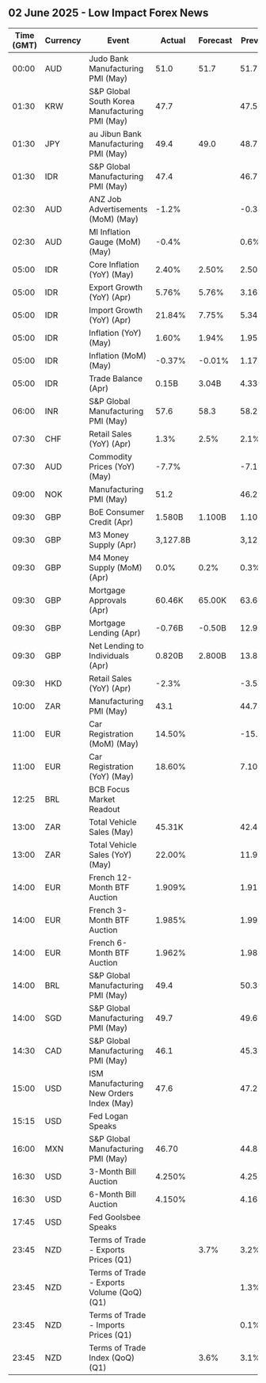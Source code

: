 ## 02 June 2025 - Low Impact Forex News

| Time (GMT) | Currency | Event | Actual | Forecast | Previous |
|------|----------|-------|--------|----------|----------|
| 00:00 | AUD | Judo Bank Manufacturing PMI (May) | 51.0 | 51.7 | 51.7 |
| 01:30 | KRW | S&P Global South Korea Manufacturing PMI (May) | 47.7 |  | 47.5 |
| 01:30 | JPY | au Jibun Bank Manufacturing PMI (May) | 49.4 | 49.0 | 48.7 |
| 01:30 | IDR | S&P Global Manufacturing PMI (May) | 47.4 |  | 46.7 |
| 02:30 | AUD | ANZ Job Advertisements (MoM) (May) | -1.2% |  | -0.3% |
| 02:30 | AUD | MI Inflation Gauge (MoM) (May) | -0.4% |  | 0.6% |
| 05:00 | IDR | Core Inflation (YoY) (May) | 2.40% | 2.50% | 2.50% |
| 05:00 | IDR | Export Growth (YoY) (Apr) | 5.76% | 5.76% | 3.16% |
| 05:00 | IDR | Import Growth (YoY) (Apr) | 21.84% | 7.75% | 5.34% |
| 05:00 | IDR | Inflation (YoY) (May) | 1.60% | 1.94% | 1.95% |
| 05:00 | IDR | Inflation (MoM) (May) | -0.37% | -0.01% | 1.17% |
| 05:00 | IDR | Trade Balance (Apr) | 0.15B | 3.04B | 4.33B |
| 06:00 | INR | S&P Global Manufacturing PMI (May) | 57.6 | 58.3 | 58.2 |
| 07:30 | CHF | Retail Sales (YoY) (Apr) | 1.3% | 2.5% | 2.1% |
| 07:30 | AUD | Commodity Prices (YoY) (May) | -7.7% |  | -7.1% |
| 09:00 | NOK | Manufacturing PMI (May) | 51.2 |  | 46.2 |
| 09:30 | GBP | BoE Consumer Credit (Apr) | 1.580B | 1.100B | 1.102B |
| 09:30 | GBP | M3 Money Supply (Apr) | 3,127.8B |  | 3,129.2B |
| 09:30 | GBP | M4 Money Supply (MoM) (Apr) | 0.0% | 0.2% | 0.3% |
| 09:30 | GBP | Mortgage Approvals (Apr) | 60.46K | 65.00K | 63.60K |
| 09:30 | GBP | Mortgage Lending (Apr) | -0.76B | -0.50B | 12.96B |
| 09:30 | GBP | Net Lending to Individuals (Apr) | 0.820B | 2.800B | 13.800B |
| 09:30 | HKD | Retail Sales (YoY) (Apr) | -2.3% |  | -3.5% |
| 10:00 | ZAR | Manufacturing PMI (May) | 43.1 |  | 44.7 |
| 11:00 | EUR | Car Registration (MoM) (May) | 14.50% |  | -15.60% |
| 11:00 | EUR | Car Registration (YoY) (May) | 18.60% |  | 7.10% |
| 12:25 | BRL | BCB Focus Market Readout |  |  |  |
| 13:00 | ZAR | Total Vehicle Sales (May) | 45.31K |  | 42.40K |
| 13:00 | ZAR | Total Vehicle Sales (YoY) (May) | 22.00% |  | 11.90% |
| 14:00 | EUR | French 12-Month BTF Auction | 1.909% |  | 1.913% |
| 14:00 | EUR | French 3-Month BTF Auction | 1.985% |  | 1.999% |
| 14:00 | EUR | French 6-Month BTF Auction | 1.962% |  | 1.982% |
| 14:00 | BRL | S&P Global Manufacturing PMI (May) | 49.4 |  | 50.3 |
| 14:00 | SGD | S&P Global Manufacturing PMI (May) | 49.7 |  | 49.6 |
| 14:30 | CAD | S&P Global Manufacturing PMI (May) | 46.1 |  | 45.3 |
| 15:00 | USD | ISM Manufacturing New Orders Index (May) | 47.6 |  | 47.2 |
| 15:15 | USD | Fed Logan Speaks |  |  |  |
| 16:00 | MXN | S&P Global Manufacturing PMI (May) | 46.70 |  | 44.80 |
| 16:30 | USD | 3-Month Bill Auction | 4.250% |  | 4.255% |
| 16:30 | USD | 6-Month Bill Auction | 4.150% |  | 4.160% |
| 17:45 | USD | Fed Goolsbee Speaks |  |  |  |
| 23:45 | NZD | Terms of Trade - Exports Prices (Q1) |  | 3.7% | 3.2% |
| 23:45 | NZD | Terms of Trade - Exports Volume (QoQ) (Q1) |  |  | 1.3% |
| 23:45 | NZD | Terms of Trade - Imports Prices (Q1) |  |  | 0.1% |
| 23:45 | NZD | Terms of Trade Index (QoQ) (Q1) |  | 3.6% | 3.1% |
